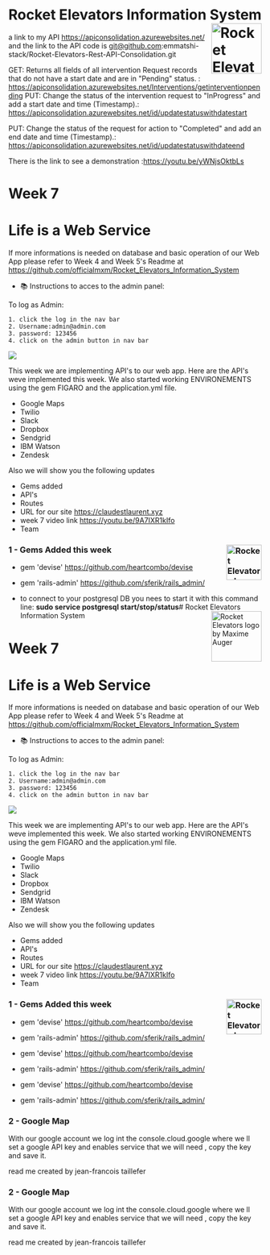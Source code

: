 # Rocket Elevators Information System <img src="app/assets/images/favicon.png" align="right" alt="Rocket Elevators logo by Maxime Auger" width="100" height="">
a link to my API https://apiconsolidation.azurewebsites.net/ and the link to the API code is git@github.com:emmatshi-stack/Rocket-Elevators-Rest-API-Consolidation.git

GET: Returns all fields of all intervention Request records that do not have a start date and are in "Pending" status. : https://apiconsolidation.azurewebsites.net/Interventions/getinterventionpending
PUT: Change the status of the intervention request to "InProgress" and add a start date and time (Timestamp).: https://apiconsolidation.azurewebsites.net/id/updatestatuswithdatestart

PUT: Change the status of the request for action to "Completed" and add an end date and time (Timestamp).: https://apiconsolidation.azurewebsites.net/id/updatestatuswithdateend

There is the link to see a demonstration :https://youtu.be/yWNjsOktbLs
# Week 7
#  Life is a Web Service
If more informations is needed on database and basic operation of our Web App please refer to Week 4 and Week 5's Readme at https://github.com/officialmxm/Rocket_Elevators_Information_System




 - 📚 Instructions to acces to the admin panel:


To log as Admin:
```
1. click the log in the nav bar
2. Username:admin@admin.com
3. password: 123456
4. click on the admin button in nav bar
```
![](app/assets/images/readme/login.png)









This week we are implementing API's to our web app. Here are the API's weve implemented this week. We also started working ENVIRONEMENTS using the gem FIGARO and the application.yml file.

- Google Maps
- Twilio
- Slack
- Dropbox
- Sendgrid
- IBM Watson
- Zendesk

Also we will show you the following updates
- Gems added
- API's
- Routes
- URL for our site https://claudestlaurent.xyz
- week 7 video link https://youtu.be/9A7IXR1kIfo
- Team



### 1 - Gems Added this week <img src="https://w7.pngwing.com/pngs/96/713/png-transparent-ruby-on-rails-programming-language-rubygems-php-ruby-gem-angle-heart-logo.png" align="right" alt="Rocket Elevators logo by Maxime Auger" width="70" height="">
* gem 'devise'
      https://github.com/heartcombo/devise

* gem 'rails-admin'
      https://github.com/sferik/rails_admin/




- to connect to your postgresql DB you nees to start it with this command line: 
**sudo service postgresql start/stop/status**# Rocket Elevators Information System <img src="app/assets/images/favicon.png" align="right" alt="Rocket Elevators logo by Maxime Auger" width="100" height="">

# Week 7
#  Life is a Web Service
If more informations is needed on database and basic operation of our Web App please refer to Week 4 and Week 5's Readme at https://github.com/officialmxm/Rocket_Elevators_Information_System




 - 📚 Instructions to acces to the admin panel:


To log as Admin:
```
1. click the log in the nav bar
2. Username:admin@admin.com
3. password: 123456
4. click on the admin button in nav bar
```
![](app/assets/images/readme/login.png)









This week we are implementing API's to our web app. Here are the API's weve implemented this week. We also started working ENVIRONEMENTS using the gem FIGARO and the application.yml file.

- Google Maps
- Twilio
- Slack
- Dropbox
- Sendgrid
- IBM Watson
- Zendesk

Also we will show you the following updates
- Gems added
- API's
- Routes
- URL for our site https://claudestlaurent.xyz
- week 7 video link https://youtu.be/9A7IXR1kIfo
- Team



### 1 - Gems Added this week <img src="https://w7.pngwing.com/pngs/96/713/png-transparent-ruby-on-rails-programming-language-rubygems-php-ruby-gem-angle-heart-logo.png" align="right" alt="Rocket Elevators logo by Maxime Auger" width="70" height="">
* gem 'devise'
      https://github.com/heartcombo/devise

* gem 'rails-admin'
      https://github.com/sferik/rails_admin/

* gem 'devise'
      https://github.com/heartcombo/devise

* gem 'rails-admin'
      https://github.com/sferik/rails_admin/

* gem 'devise'
      https://github.com/heartcombo/devise

* gem 'rails-admin'
      https://github.com/sferik/rails_admin/


### 2 - Google Map

With our google account we log int the console.cloud.google where we ll set a google API key and enables service that we will need , copy the key and save it.



read me created by jean-francois taillefer
















### 2 - Google Map

With our google account we log int the console.cloud.google where we ll set a google API key and enables service that we will need , copy the key and save it.



read me created by jean-francois taillefer


















